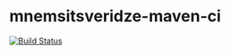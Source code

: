 # mnemsitsveridze-maven-ci

[![Build Status](https://travis-ci.org/misho1995/mnemsitsveridze-maven-ci.svg?branch=master)](https://travis-ci.org/misho1995/mnemsitsveridze-maven-ci)